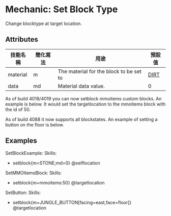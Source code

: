 Mechanic: Set Block Type
========================

Change blocktype at target location.

Attributes
----------

| 技能名稱 | 簡化寫法| 用途 | 預設值 |
|-----------|---------|--------------------------------|---------------|
| material  | m   | The material for the block to be set to | [DIRT](https://hub.spigotmc.org/javadocs/spigot/org/bukkit/Material.html "CLICK ME to view valid block materials")  |
| data  | md  | Material data value.   | 0 |

As of build 4018/4019 you can now setblock mmoitems custom blocks. An example is below. It would set the targetlocation to the mmoitems block with the id of 50.

As of build 4088 it now supports all blockstates. An example of setting a button on the floor is below. 


Examples
--------

SetBlockExample:
  Skills:
  - setblock{m=STONE;md=0} @selflocation

SetMMOItemsBlock:
  Skills:
  - setblock{m=mmoitems:50} @targetlocation

SetButton:
  Skills:
  - setblock{m=JUNGLE_BUTTON[facing=east,face=floor]} @targetlocation